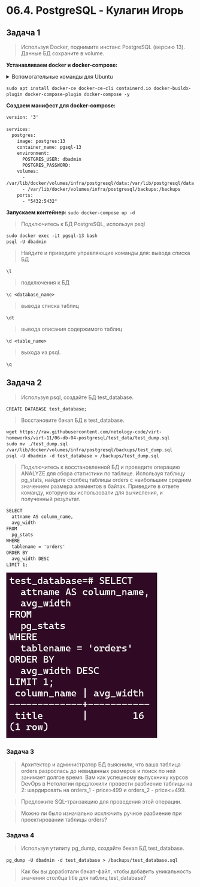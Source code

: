 # 06.4. PostgreSQL - Кулагин Игорь
## Задача 1
> Используя Docker, поднимите инстанс PostgreSQL (версию 13). Данные БД сохраните в volume.

**Устанавливаем docker и docker-compose:**

<details>
<summary> Вспомогательные команды для Ubuntu</summary>

```
# Add Docker's official GPG key:
sudo apt-get update
sudo apt-get install ca-certificates curl gnupg
sudo install -m 0755 -d /etc/apt/keyrings
curl -fsSL https://download.docker.com/linux/ubuntu/gpg | sudo gpg --dearmor -o /etc/apt/keyrings/docker.gpg
sudo chmod a+r /etc/apt/keyrings/docker.gpg
</details>
# Add the repository to Apt sources:
echo \
  "deb [arch="$(dpkg --print-architecture)" signed-by=/etc/apt/keyrings/docker.gpg] https://download.docker.com/linux/ubuntu \
  "$(. /etc/os-release && echo "$VERSION_CODENAME")" stable" | \
  sudo tee /etc/apt/sources.list.d/docker.list > /dev/null
sudo apt-get update
```

</details>

```
sudo apt install docker-ce docker-ce-cli containerd.io docker-buildx-plugin docker-compose-plugin docker-compose -y
```
**Создаем манифест для docker-compose:**

```
version: '3'

services:
  postgres:
    image: postgres:13
    container_name: pgsql-13
    environment:
      POSTGRES_USER: dbadmin
      POSTGRES_PASSWORD: 
    volumes:
      - /var/lib/docker/volumes/infra/postgresql/data:/var/lib/postgresql/data
      - /var/lib/docker/volumes/infra/postgresql/backups:/backups
    ports:
      - "5432:5432"
```

**Запускаем контейнер:** `sudo docker-compose up -d`

> Подключитесь к БД PostgreSQL, используя psql

```
sudo docker exec -it pgsql-13 bash
psql -U dbadmin
```

> Найдите и приведите управляющие команды для:
>вывода списка БД

`\l`

>подключения к БД

`\c <database_name>`

>вывода списка таблиц

`\dt`

>вывода описания содержимого таблиц

`\d <table_name>`


>выхода из psql.

`\q`

## Задача 2
>Используя psql, создайте БД test_database.

```
CREATE DATABASE test_database;
```

>Восстановите бэкап БД в test_database.
```
wget https://raw.githubusercontent.com/netology-code/virt-homeworks/virt-11/06-db-04-postgresql/test_data/test_dump.sql
sudo mv ./test_dump.sql /var/lib/docker/volumes/infra/postgresql/backups/test_dump.sql
psql -U dbadmin -d test_database < /backups/test_dump.sql
```

>Подключитесь к восстановленной БД и проведите операцию ANALYZE для сбора статистики по таблице.
>Используя таблицу pg_stats, найдите столбец таблицы orders с наибольшим средним значением размера элементов в байтах.
>Приведите в ответе команду, которую вы использовали для вычисления, и полученный результат.

```
SELECT
  attname AS column_name,
  avg_width
FROM
  pg_stats
WHERE
  tablename = 'orders'
ORDER BY
  avg_width DESC
LIMIT 1;
```

![Task #06.4.sql-2.1](screenshots/06.4.psql-2.1.png)

### Задача 3
> Архитектор и администратор БД выяснили, что ваша таблица orders разрослась до невиданных размеров и поиск по ней занимает долгое время. Вам как успешному выпускнику курсов DevOps в Нетологии предложили провести разбиение таблицы на 2: шардировать на orders_1 - price>499 и orders_2 - price<=499.

>Предложите SQL-транзакцию для проведения этой операции.

>Можно ли было изначально исключить ручное разбиение при проектировании таблицы orders?

### Задача 4
> Используя утилиту pg_dump, создайте бекап БД test_database.

`pg_dump -U dbadmin -d test_database > /backups/test_database.sql`

> Как бы вы доработали бэкап-файл, чтобы добавить уникальность значения столбца title для таблиц test_database?